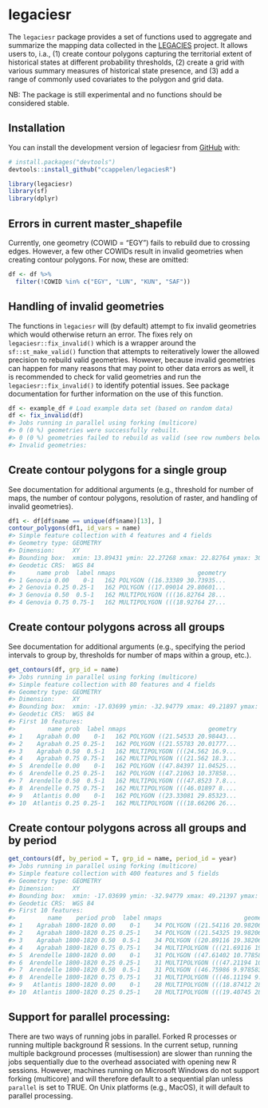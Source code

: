 
<!-- README.md is generated from README.Rmd. Please edit that file -->

# legaciesr

<!-- badges: start -->
<!-- badges: end -->

The `legaciesr` package provides a set of functions used to aggregate
and summarize the mapping data collected in the
[LEGACIES](https://www.legacies-project.com) project. It allows users
to, i.a., (1) create contour polygons capturing the territorial extent
of historical states at different probability thresholds, (2) create a
grid with various summary measures of historical state presence, and (3)
add a range of commonly used covariates to the polygon and grid data.

NB: The package is still experimental and no functions should be
considered stable.

## Installation

You can install the development version of legaciesr from
[GitHub](https://github.com/) with:

``` r
# install.packages("devtools")
devtools::install_github("ccappelen/legaciesR")
```

``` r
library(legaciesr) 
library(sf) 
library(dplyr)
```

## Errors in current master_shapefile

Currently, one geometry (COWID = “EGY”) fails to rebuild due to crossing
edges. However, a few other COWIDs result in invalid geometries when
creating contour polygons. For now, these are omitted:

``` r
df <- df %>% 
  filter(!COWID %in% c("EGY", "LUN", "KUN", "SAF"))
```

## Handling of invalid geometries

The functions in `legaciesr` will (by default) attempt to fix invalid
geometries which would otherwise return an error. The fixes rely on
`legaciesr::fix_invalid()` which is a wrapper around the
`sf::st_make_valid()` function that attempts to reiteratively lower the
allowed precision to rebuild valid geometries. However, because invalid
geometries can happen for many reasons that may point to other data
errors as well, it is recommended to check for valid geometries and run
the `legaciesr::fix_invalid()` to identify potential issues. See package
documentation for further information on the use of this function.

``` r
df <- example_df # Load example data set (based on random data)
df <- fix_invalid(df)
#> Jobs running in parallel using forking (multicore)
#> 0 (0 %) geometries were successfully rebuilt.
#> 0 (0 %) geometries failed to rebuild as valid (see row numbers below).
#> Invalid geometries:
```

## Create contour polygons for a single group

See documentation for additional arguments (e.g., threshold for number
of maps, the number of contour polygons, resolution of raster, and
handling of invalid geometries).

``` r
df1 <- df[df$name == unique(df$name)[13], ]
contour_polygons(df1, id_vars = name)
#> Simple feature collection with 4 features and 4 fields
#> Geometry type: GEOMETRY
#> Dimension:     XY
#> Bounding box:  xmin: 13.89431 ymin: 22.27268 xmax: 22.82764 ymax: 30.73935
#> Geodetic CRS:  WGS 84
#>      name prob  label nmaps                       geometry
#> 1 Genovia 0.00    0-1   162 POLYGON ((16.33389 30.73935...
#> 2 Genovia 0.25 0.25-1   162 POLYGON ((17.09014 29.80601...
#> 3 Genovia 0.50  0.5-1   162 MULTIPOLYGON (((16.82764 28...
#> 4 Genovia 0.75 0.75-1   162 MULTIPOLYGON (((18.92764 27...
```

## Create contour polygons across all groups

See documentation for additional arguments (e.g., specifying the period
intervals to group by, thresholds for number of maps within a group,
etc.).

``` r
get_contours(df, grp_id = name)
#> Jobs running in parallel using forking (multicore)
#> Simple feature collection with 80 features and 4 fields
#> Geometry type: GEOMETRY
#> Dimension:     XY
#> Bounding box:  xmin: -17.03699 ymin: -32.94779 xmax: 49.21897 ymax: 30.73935
#> Geodetic CRS:  WGS 84
#> First 10 features:
#>         name prob  label nmaps                       geometry
#> 1    Agrabah 0.00    0-1   162 POLYGON ((21.54533 20.98443...
#> 2    Agrabah 0.25 0.25-1   162 POLYGON ((21.55783 20.01777...
#> 3    Agrabah 0.50  0.5-1   162 MULTIPOLYGON (((24.562 16.9...
#> 4    Agrabah 0.75 0.75-1   162 MULTIPOLYGON (((21.562 18.3...
#> 5  Arendelle 0.00    0-1   162 POLYGON ((47.84397 11.04525...
#> 6  Arendelle 0.25 0.25-1   162 POLYGON ((47.21063 10.37858...
#> 7  Arendelle 0.50  0.5-1   162 MULTIPOLYGON (((47.8523 7.8...
#> 8  Arendelle 0.75 0.75-1   162 MULTIPOLYGON (((46.01897 8....
#> 9   Atlantis 0.00    0-1   162 POLYGON ((23.33081 29.85323...
#> 10  Atlantis 0.25 0.25-1   162 MULTIPOLYGON (((18.66206 26...
```

## Create contour polygons across all groups and by period

``` r
get_contours(df, by_period = T, grp_id = name, period_id = year)
#> Jobs running in parallel using forking (multicore)
#> Simple feature collection with 400 features and 5 fields
#> Geometry type: GEOMETRY
#> Dimension:     XY
#> Bounding box:  xmin: -17.03699 ymin: -32.94779 xmax: 49.21397 ymax: 30.77268
#> Geodetic CRS:  WGS 84
#> First 10 features:
#>         name    period prob  label nmaps                       geometry
#> 1    Agrabah 1800-1820 0.00    0-1    34 POLYGON ((21.54116 20.98206...
#> 2    Agrabah 1800-1820 0.25 0.25-1    34 POLYGON ((21.54325 19.98206...
#> 3    Agrabah 1800-1820 0.50  0.5-1    34 POLYGON ((20.89116 19.38206...
#> 4    Agrabah 1800-1820 0.75 0.75-1    34 MULTIPOLYGON (((21.69116 19...
#> 5  Arendelle 1800-1820 0.00    0-1    31 POLYGON ((47.61402 10.77858...
#> 6  Arendelle 1800-1820 0.25 0.25-1    31 MULTIPOLYGON (((47.21194 10...
#> 7  Arendelle 1800-1820 0.50  0.5-1    31 POLYGON ((46.75986 9.978583...
#> 8  Arendelle 1800-1820 0.75 0.75-1    31 MULTIPOLYGON (((46.11194 9....
#> 9   Atlantis 1800-1820 0.00    0-1    28 MULTIPOLYGON (((18.87412 28...
#> 10  Atlantis 1800-1820 0.25 0.25-1    28 MULTIPOLYGON (((19.40745 28...
```

## Support for parallel processing:

There are two ways of running jobs in parallel. Forked R processes or
running multiple background R sessions. In the current setup, running
multiple background processes (multisession) are slower than running the
jobs sequentially due to the overhead associated with opening new R
sessions. However, machines running on Microsoft Windows do not support
forking (multicore) and will therefore default to a sequential plan
unless `parallel` is set to TRUE. On Unix platforms (e.g., MacOS), it
will default to parallel processing.

